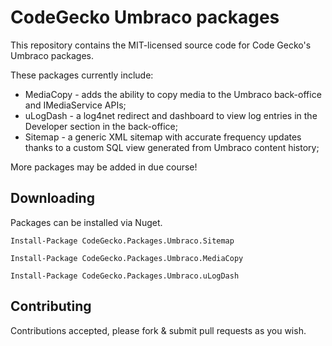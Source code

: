 CodeGecko Umbraco packages
==========================

This repository contains the MIT-licensed source code for Code Gecko's Umbraco packages.

These packages currently include:

* MediaCopy - adds the ability to copy media to the Umbraco back-office and IMediaService APIs;
* uLogDash - a log4net redirect and dashboard to view log entries in the Developer section in the back-office;
* Sitemap - a generic XML sitemap with accurate frequency updates thanks to a custom SQL view generated from Umbraco content history;

More packages may be added in due course!

## Downloading ##

Packages can be installed via Nuget.

`Install-Package CodeGecko.Packages.Umbraco.Sitemap`

`Install-Package CodeGecko.Packages.Umbraco.MediaCopy`

`Install-Package CodeGecko.Packages.Umbraco.uLogDash`

## Contributing ##

Contributions accepted, please fork & submit pull requests as you wish.
